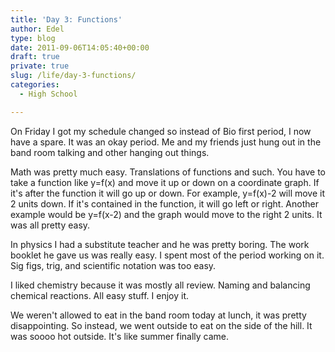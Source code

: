 ```yaml
---
title: 'Day 3: Functions'
author: Edel
type: blog
date: 2011-09-06T14:05:40+00:00
draft: true
private: true
slug: /life/day-3-functions/
categories:
  - High School

---
```

On Friday I got my schedule changed so instead of Bio first period, I now have a spare. It was an okay period. Me and my friends just hung out in the band room talking and other hanging out things.

Math was pretty much easy. Translations of functions and such. You have to take a function like y=f(x) and move it up or down on a coordinate graph. If it's after the function it will go up or down. For example, y=f(x)-2 will move it 2 units down. If it's contained in the function, it will go left or right. Another example would be y=f(x-2) and the graph would move to the right 2 units. It was all pretty easy.

In physics I had a substitute teacher and he was pretty boring. The work booklet he gave us was really easy. I spent most of the period working on it. Sig figs, trig, and scientific notation was too easy. 

I liked chemistry because it was mostly all review. Naming and balancing chemical reactions. All easy stuff. I enjoy it.

We weren't allowed to eat in the band room today at lunch, it was pretty disappointing. So instead, we went outside to eat on the side of the hill. It was soooo hot outside. It's like summer finally came.


